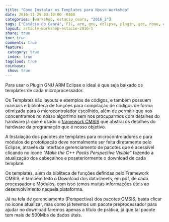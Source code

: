 ```yaml
---
title: "Como Instalar os Templates para Nosso Workshop"
date: 2016-11-29 03:10:00 -0300
categories: [workshop, estacio_ceara, "2016_2"]
tags: ["Estácio do Ceará", FIC, arm, gnu, eclipse, plugin, gcc, none, eabi, Workshop, templates, keyl, stm32f3,stm32f4,stmicroeletronics]
layout: article-workshop-estacio-2016-1
share: true
toc: true
comments: true
feature:
 category: true
 index: true
tagcloud: true
coinbase:
 show: true
---
```


Para usar o Plugin GNU ARM Eclipse o ideal é que seja baixado os templates de cada microprocessador.

<!--more-->

Os Templates são layouts e exemplos de códigos, e também possuem manuais e biblioteca de funções para compilação de códigos de forma otimizada para o microcontrolador escolhido, além de permitir que nos concentramos no nosso algortimo sem nos procuparmos com detalhes do hardware já que é usado o [framework CMSIS](/arm/cortex-m/CMSIS) que abstrai os detalhes do hardware da programação que é nosso  objetivo.

A Instalação dos pacotes de templates para microcontroladores e para módulos de prototipação deve normalmente ser feita diretamente pelo Eclipse, através da interface gerenciamento de pacotes que é acessível clicando no icone _"Make the C++ Packs Perspective Visible"_ fazendo a atualização dos cabeçalhos e poseteriormente o download de cada template.

Os templates, além da bibliteca de funções defindas pelo Framework CMSIS, é também feito o Download dos datasheets, em pdf, de cada processador e Módulos, com isso temos muitas informações úteis ao desenvolvimento naquela plataforma.

Já na tela de gerenciamento (Perspectiva) dos pacotes CMSIS, basta clicar no icone atualizar, mas como já teremos um pacote preprocessador para ajudar no download faremos apenas a título de prática, já que tal pacote tem mais de 500Mbs de dados úteis.



